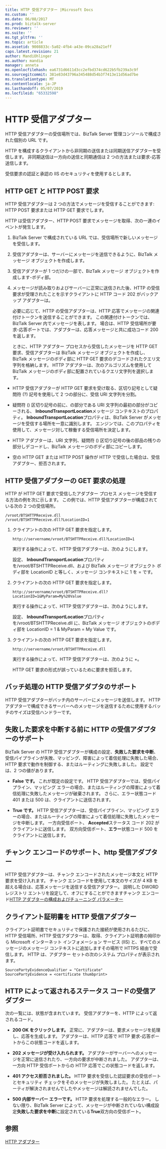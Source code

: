 ```yaml
---
title: HTTP 受信アダプター |Microsoft Docs
ms.custom: ''
ms.date: 06/08/2017
ms.prod: biztalk-server
ms.reviewer: ''
ms.suite: ''
ms.tgt_pltfrm: ''
ms.topic: article
ms.assetid: 9008833c-5a02-4fb4-a43e-09ca28a21eff
caps.latest.revision: 21
author: MandiOhlinger
ms.author: mandia
manager: anneta
ms.openlocfilehash: ea6731d6611d3cc2efbd374cd622b5fb239a3c9f
ms.sourcegitcommit: 381e83d43796a345488d54b3f7413e11d56ad7be
ms.translationtype: MT
ms.contentlocale: ja-JP
ms.lasthandoff: 05/07/2019
ms.locfileid: "65332598"
---
```

# <a name="http-receive-adapter"></a>HTTP 受信アダプター
HTTP 受信アダプターの受信場所では、BizTalk Server 管理コンソールで構成された個別の URL です。  
  
 HTTP を構成するクライアントから非同期の送信または同期送信アダプターを受信します。 非同期送信は一方向の送信と同期通信は 2 つの方法または要求-応答送信します。  
  
 受信要求の認証と承認の IIS のセキュリティを使用するとします。  
  
## <a name="http-get-and-http-post-requests"></a>HTTP GET と HTTP POST 要求  
 HTTP 受信アダプターは 2 つの方法でメッセージを受信することができます: HTTP POST 要求または HTTP GET 要求でします。  
  
 HTTP は受信アダプター、HTTP POST 要求でメッセージを取得、次の一連のイベントが発生します。  
  
1. BizTalk Server で構成されている URL では、受信場所で新しいメッセージを受信します。  
  
2. 受信アダプターは、サーバーにメッセージを送信できるように、BizTalk メッセージ オブジェクトを作成します。  
  
3. 受信アダプターが 1 つだけの一部で、BizTalk メッセージ オブジェクトを作成します-ボディ部。  
  
4. メッセージが読み取りおよびサーバーに正常に送信された後、HTTP の受信要求が受理されたことを示すクライアントに HTTP コード 202 がバックアップ アダプターは。  
  
    必要に応じて、HTTP の受信アダプターは、HTTP 応答でメッセージの関連付けトークンを送信することができます。 この関連付けトークンでは、BizTalk Server 内でメッセージを表します。 場合は、HTTP 受信場所が要求-応答ポートでは、アダプターは、応答メッセージと共に成功コード 200 を返します。  
  
   ときに、HTTP アダプター プロセスから受信したメッセージを HTTP GET 要求、受信アダプターは BizTalk メッセージ オブジェクトを作成し、BizTalk メッセージのボディ部に HTTP GET 要求のデコードされたクエリ文字列を格納します。 HTTP アダプターは、次のアルゴリズムを使用して BizTalk メッセージのボディ部に配置されているクエリ文字列を選択します。  
  
-   HTTP 受信アダプターが HTTP GET 要求を受け取る、区切り記号として疑問符 (?) 記号を使用して 2 つの部分に、受信 URI 文字列を分割。  
  
-   疑問符 () 区切り記号の前に、の部分である URI 文字列の最初の部分がコピーされる、 **InboundTransportLocation**メッセージ コンテキストのプロパティ。 **InboundTransportLocation**プロパティは、BizTalk Server がメッセージを受信する場所を一意に識別します。 エンジンでは、このプロパティを使用して、メッセージ対して稼働する受信場所を決定します。  
  
-   HTTP アダプターは、URI 文字列、疑問符 () 区切り記号の後の部品の残りの部分しデコードし、BizTalk メッセージのボディ部にコピーします。  
  
-   空の HTTP GET または HTTP POST 操作が HTTP で受信した場合は、受信アダプター、拒否されます。  
  
## <a name="http-receive-adapter-processing-of-a-get-request"></a>HTTP 受信アダプターの GET 要求の処理  
 HTTP が HTTP GET 要求で受信したアダプター プロセス メッセージを受信する方法の例を次に示します。 この例では、HTTP 受信アダプターが構成されている次の 2 つの受信場所。  
  
```  
/vroot/BTSHTTPReceive.dll  
/vroot/BTSHTTPReceive.dll?LocationID=1  
```  
  
1.  クライアントの次の HTTP GET 要求を指定します。  
  
    ```  
    http://servername/vroot/BTSHTTPReceive.dll?LocationID=1  
    ```  
  
     実行する操作によって、HTTP 受信アダプターは、次のようにします。  
  
     設定、 **InboundTransportLocation**プロパティを/vroot/BTSHTTPReceive.dll、および BizTalk メッセージ オブジェクト ボディ部を LocationID と等しく、メッセージ コンテキストに 1 を = です。  
  
2.  クライアントの次の HTTP GET 要求を指定します。  
  
    ```  
    http://servername/vroot/BTSHTTPReceive.dll?LocationID=1&MyParam=My%20Value  
    ```  
  
     実行する操作によって、HTTP 受信アダプターは、次のようにします。  
  
     設定、 **InboundTransportLocation**プロパティを/vroot/BTSHTTPReceive.dll に、BizTalk メッセージ オブジェクトのボディ部を LocationID = 1 & MyParam = My Value です。  
  
3.  クライアントの次の HTTP GET 要求を指定します。  
  
    ```  
    http://servername/vroot/BTSHTTPReceive.dll  
    ```  
  
     実行する操作によって、HTTP 受信アダプターは、次のように +。  
  
     HTTP GET 要求の形式が誤っているために要求を拒否します。  
  
## <a name="batching-support-for-the-http-receive-adapter"></a>バッチ処理の HTTP 受信アダプタのサポート  
 HTTP 受信アダプターがバッチ内のサーバーにメッセージを送信します。 HTTP アダプターで構成できるサーバーへのメッセージを送信するために使用するバッチのサイズは受信ハンドラーです。  
  
## <a name="http-receive-adapter-support-for-suspending-failed-requests"></a>失敗した要求を中断する前に HTTP の受信アダプターのサポート  
 BizTalk Server の HTTP 受信アダプターが構成の設定、**失敗した要求を中断**、受信パイプラインが失敗、マッピング、障害によって着信処理に失敗した場合、HTTP 要求で動作を制御する、またはルーティングに失敗しました。 設定では、2 つの値があります。  
  
-   **False です。** これが既定の設定です。 HTTP 受信アダプターでは、受信パイプライン、マッピング エラーの場合、またはルーティングの障害によって着信処理に失敗したメッセージが破棄されます。 さらに、エラー状態コード 401 または 500 は、クライアントに送信されます。 
  
-   **True です。** HTTP 受信アダプターは、受信パイプライン、マッピング エラーの場合、またはルーティングの障害によって着信処理に失敗したメッセージを中断します。 一方向受信ポート、 **Accepted**ステータス コード 202 がクライアントに送信します。 双方向受信ポート、**エラー**状態コード 500 をクライアントに送信します。  
  
## <a name="chunked-encoding-support-for-the-http-receive-adapter"></a>チャンク エンコードのサポート、http 受信アダプター  
 HTTP 受信アダプターは、チャンク エンコードされたメッセージ本文と HTTP 要求を受け入れます。 チャンク エンコードを使用して本文のサイズが 4 KB を超える場合は、応答メッセージを送信する受信アダプター。 説明した DWORD レジストリ エントリを設定して、オフにすることができますチャンク エンコード[HTTP アダプターの構成およびチューニング パラメーター](../core/http-adapter-configuration-and-tuning-parameters.md)  
  
## <a name="client-certificates-for-the-http-receive-adapter"></a>クライアント証明書を HTTP 受信アダプター  
 クライアント証明書でセキュリティで保護された接続が使用されるたびに、HTTP 受信場所、HTTP 受信アダプターは、取得、クライアント証明書の拇印から Microsoft インターネット インフォメーション サービス (IIS) と、すべてのメッセージのメッセージ コンテキストに追加しますその場所で HTTPS 経由で受信します。 HTTP は、アダプター セットの次のシステム プロパティが表示されます。  
  
```  
SourcePartyEvidenceQualifier = "Certificate"  
SourcePartyEvidence = <certificate thumbprint>  
```  
  
## <a name="status-codes-returned-by-the-http-receive-adapter"></a>HTTP によって返されるステータス コードの受信アダプター  
 次の一覧には、状態が含まれています。 受信アダプターを、HTTP によって返されるコード。  
  
-   **200 OK をクリックします。** 正常に、アダプターは、要求メッセージを処理し、応答を生成します。 アダプターは、HTTP 応答で HTTP 要求-応答ポートからこの状態コードを返します。  
  
-   **202 メッセージが受け入れられます。** アダプターがサーバーへのメッセージを正常に送信されたり、一方向の要求が中断されました。 アダプターは、一方向 HTTP 受信ポートからの HTTP 応答でこの状態コードを返します。  
  
-   **401 アクセス拒否されました。** HTTP 要求を受信した認証要求の受信ポートとセキュリティ チェックをそのメッセージが失敗しました。 たとえば、パーティが解決されませんでしたやメッセージは解読されませんでした。  
  
-   **500 内部サーバー エラーです。** HTTP 要求を処理する一般的なエラー。 しない限り、BizTalk Server によって、メッセージが中断されていない構成設定**失敗した要求を中断**に設定されている**True**双方向の受信ポート。  
  
## <a name="see-also"></a>参照  
 [HTTP アダプター](../core/http-adapter.md)
